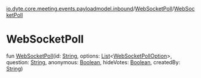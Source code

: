 [io.dyte.core.meeting.events.payloadmodel.inbound](../index.md)/[WebSocketPoll](index.md)/[WebSocketPoll](-web-socket-poll.md)

# WebSocketPoll


fun [WebSocketPoll](-web-socket-poll.md)(id: [String](https://kotlinlang.org/api/latest/jvm/stdlib/kotlin/-string/index.html), options: [List](https://kotlinlang.org/api/latest/jvm/stdlib/kotlin.collections/-list/index.html)&lt;[WebSocketPollOption](../-web-socket-poll-option/index.md)&gt;, question: [String](https://kotlinlang.org/api/latest/jvm/stdlib/kotlin/-string/index.html), anonymous: [Boolean](https://kotlinlang.org/api/latest/jvm/stdlib/kotlin/-boolean/index.html), hideVotes: [Boolean](https://kotlinlang.org/api/latest/jvm/stdlib/kotlin/-boolean/index.html), createdBy: [String](https://kotlinlang.org/api/latest/jvm/stdlib/kotlin/-string/index.html))
